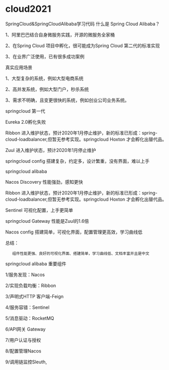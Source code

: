 # cloud2021
SpringCloud&amp;SpringCloudAlibaba学习代码
什么是 Spring Cloud Alibaba？

1、阿里巴巴结合自身微服务实践，开源的微服务全家桶

2、在Spring Cloud 项目中孵化，很可能成为Spring Cloud 第二代的标准实现

3、在业界广泛使用，已有很多成功案例

真实应用场景

1、大型复杂的系统，例如大型电商系统

2、高并发系统，例如大型门户，秒杀系统

3、需求不明确，且变更很快的系统，例如创业公司业务系统。

springcloud 第一代 

   Eureka   2.0孵化失败

   Ribbon   进入维护状态，预计2020年1月停止维护，新的标准已形成：spring-cloud-loadbalancer,但暂无参考实现。springcloud Hoxton 才会孵化出替代品。

   Zuul   进入维护状态，预计2020年1月停止维护

   springcloud config   搭建复杂，约定多，设计繁重，没有界面，难以上手

springcloud alibaba

   Nacos Discovery   性能强劲，感知更快

   Ribbon   进入维护状态，预计2020年1月停止维护，新的标准已形成：spring-cloud-loadbalancer,但暂无参考实现。springcloud Hoxton 才会孵化出替代品。   

   Sentinel   可视化配置，上手更简单

   springcloud Gateway   性能是Zuul的1.6倍

   Nacos config   搭建简单，可视化界面，配置管理更高效，学习曲线低

总结：

       组件性能更强、良好的可视化界面、搭建简单，学习曲线低、文档丰富并且是中文

springcloud alibaba 重要组件

1/服务发现：Nacos 

2/实现负载均衡：Ribbon

3/声明式HTTP 客户端-Feign

4/服务容错：Sentinel

5/消息驱动：RocketMQ

6/API网关 Gateway

7/用户认证与授权

8/配置管理Nacos

9/调用链监控Sleuth,

